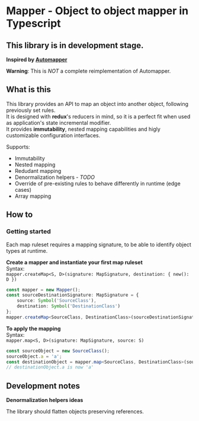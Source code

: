 # Mapper - Object to object mapper in Typescript

## This library is in development stage.

**Inspired by [Automapper](https://github.com/automapper/automapper)**

**Warning**: This is *NOT* a complete reimplementation of Automapper.  

## What is this

This library provides an API to map an object into another object, following previously set rules.  
It is designed with **redux**'s reducers in mind, so it is a perfect fit when used as application's state incremental modifier.  
It provides **immutability**, nested mapping capabilities and higly customizable configuration interfaces.  

Supports:
+ Immutability
+ Nested mapping
+ Redudant mapping
+ Denormalization helpers - *TODO*
+ Override of pre-existing rules to behave differently in runtime (edge cases)
+ Array mapping

## How to

### Getting started

Each map ruleset requires a mapping signature, to be able to identify object types at runtime.  

**Create a mapper and instantiate your first map ruleset**  
Syntax:  
`mapper.createMap<S, D>(signature: MapSignature, destination: { new(): D })`

```typescript
const mapper = new Mapper();
const sourceDestinationSignature: MapSignature = {
    source: Symbol('SourceClass'),
    destination: Symbol('DestinationClass')
};
mapper.createMap<SourceClass, DestinationClass>(sourceDestinationSignature, DestinationClass);
```

**To apply the mapping**  
Syntax:  
`mapper.map<S, D>(signature: MapSignature, source: S)`

```typescript
const sourceObject = new SourceClass();
sourceObject.a = 'a';
const destinationObject = mapper.map<SourceClass, DestinationClass>(sourceDestinationSignature, sourceObject);
// destinationObject.a is now 'a'
```

## Development notes

**Denormalization helpers ideas**

The library should flatten objects preserving references.  